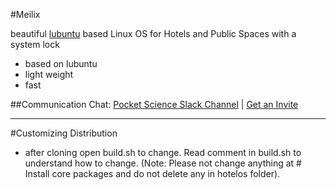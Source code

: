 #Meilix

beautiful [lubuntu](http://lubuntu.net) based Linux OS for Hotels and Public Spaces with a system lock
* based on lubuntu
* light weight
* fast

##Communication
Chat: [Pocket Science Slack Channel](http://fossasia.slack.com/messages/pocketscience/) | [Get an Invite](http://fossasia-slack.herokuapp.com/)

----
#Customizing Distribution

- after cloning open build.sh to change. Read comment in build.sh to understand how to change.
(Note: Please not change anything at # Install core packages and do not delete any in hotelos folder).
